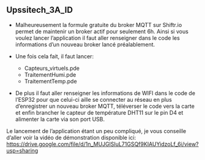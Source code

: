 ## Upssitech_3A_ID




- Malheureusement la formule gratuite du broker MQTT sur Shiftr.io permet de maintenir un broker actif pour seulement 6h. Ainsi si vous voulez lancer l’application il faut aller renseigner dans le code les informations  d’un nouveau broker lancé préalablement.

- Une fois cela fait, il faut lancer:
  - Capteurs_virtuels.pde
  - TraitementHumi.pde
  - TraitementTemp.pde

- De plus il faut aller renseigner les informations de WIFI dans le code de l’ESP32 pour que celui-ci aille se connecter au réseau en plus d’enregistrer un nouveau broker MQTT, téléverser le code vers la carte et enfin brancher le capteur de température DHT11 sur le pin D4 et alimenter la carte via son port USB.

Le lancement de l’application étant un peu compliqué, je vous conseille d’aller voir la vidéo de démonstration disponible ici:
https://drive.google.com/file/d/1n_MUJGlSIuL71GSQf9KIAUYidzoLf_6i/view?usp=sharing
